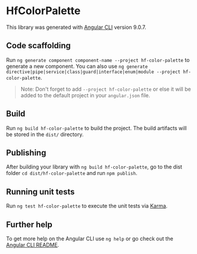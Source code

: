 # HfColorPalette

This library was generated with [Angular CLI](https://github.com/angular/angular-cli) version 9.0.7.

## Code scaffolding

Run `ng generate component component-name --project hf-color-palette` to generate a new component. You can also use `ng generate directive|pipe|service|class|guard|interface|enum|module --project hf-color-palette`.
> Note: Don't forget to add `--project hf-color-palette` or else it will be added to the default project in your `angular.json` file. 

## Build

Run `ng build hf-color-palette` to build the project. The build artifacts will be stored in the `dist/` directory.

## Publishing

After building your library with `ng build hf-color-palette`, go to the dist folder `cd dist/hf-color-palette` and run `npm publish`.

## Running unit tests

Run `ng test hf-color-palette` to execute the unit tests via [Karma](https://karma-runner.github.io).

## Further help

To get more help on the Angular CLI use `ng help` or go check out the [Angular CLI README](https://github.com/angular/angular-cli/blob/master/README.md).
